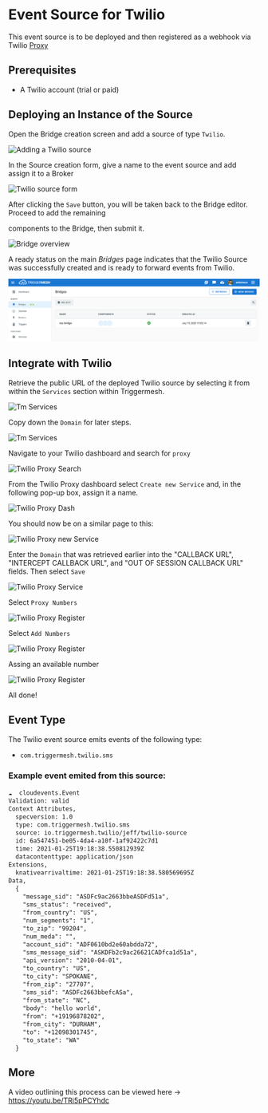 # Event Source for Twilio
This event source is to be deployed and then registered as a webhook via Twilio [Proxy][proxy]
## Prerequisites
* A Twilio account (trial or paid)
## Deploying an Instance of the Source

Open the Bridge creation screen and add a source of type `Twilio`.

![Adding a Twilio source](https://github.com/triggermesh/docs/blob/twiliosource/docs/images/twilio-source/create-bridge-1.png)

In the Source creation form, give a name to the event source and add assign it to a Broker

![Twilio source form](https://github.com/triggermesh/docs/blob/twiliosource/docs/images/twilio-source/create-bridge-2.png)

After clicking the `Save` button, you will be taken back to the Bridge editor. Proceed to add the remaining

components to the Bridge, then submit it.

![Bridge overview](https://github.com/triggermesh/docs/blob/twiliosource/docs/images/twilio-source/create-bridge-3.png)

A ready status on the main _Bridges_ page indicates that the Twilio Source was successfully created and is ready to forward events from Twilio.

![Bridge status](../images/bridge-status-green.png)

## Integrate with Twilio

Retrieve the public URL of the deployed Twilio source by selecting it from within the `Services` section within Triggermesh.

![Tm Services](https://github.com/triggermesh/docs/blob/twiliosource/docs/images/twilio-source/integrate-4.png)

Copy down the `Domain` for later steps.

![Tm Services](https://github.com/triggermesh/docs/blob/twiliosource/docs/images/twilio-source/integrate-5.png)

Navigate to your Twilio dashboard and search for `proxy`

![Twilio Proxy Search](https://github.com/triggermesh/docs/blob/twiliosource/docs/images/twilio-source/integrate-1.png)

From the Twilio Proxy dashboard select `Create new Service` and, in the following pop-up box, assign it a name.

![Twilio Proxy Dash](https://github.com/triggermesh/docs/blob/twiliosource/docs/images/twilio-source/integrate-2.png)

You should now be on a similar page to this:

![Twilio Proxy new Service](https://github.com/triggermesh/docs/blob/twiliosource/docs/images/twilio-source/integrate-3.png)

Enter the `Domain` that was retrieved earlier into the  "CALLBACK URL", "INTERCEPT CALLBACK URL", and "OUT OF SESSION CALLBACK URL" fields. Then 
select `Save`

![Twilio Proxy Service](https://github.com/triggermesh/docs/blob/twiliosource/docs/images/twilio-source/integrate-6.png)

Select `Proxy Numbers`

![Twilio Proxy Register](https://github.com/triggermesh/docs/blob/twiliosource/docs/images/twilio-source/integrate-7.png)

Select `Add Numbers`

![Twilio Proxy Register](https://github.com/triggermesh/docs/blob/twiliosource/docs/images/twilio-source/integrate-8.png)

Assing an available number

![Twilio Proxy Register](https://github.com/triggermesh/docs/blob/twiliosource/docs/images/twilio-source/integrate-9.png)

All done!

## Event Type

The Twilio event source emits events of the following type:

* `com.triggermesh.twilio.sms`

### Example event emited from this source: 

```
☁️  cloudevents.Event
Validation: valid
Context Attributes,
  specversion: 1.0
  type: com.triggermesh.twilio.sms
  source: io.triggermesh.twilio/jeff/twilio-source
  id: 6a547451-be05-4da4-a10f-1af92422c7d1
  time: 2021-01-25T19:18:38.550812939Z
  datacontenttype: application/json
Extensions,
  knativearrivaltime: 2021-01-25T19:18:38.580569695Z
Data,
  {
    "message_sid": "ASDFc9ac2663bbeASDFd51a",
    "sms_status": "received",
    "from_country": "US",
    "num_segments": "1",
    "to_zip": "99204",
    "num_meda": "",
    "account_sid": "ADF0610bd2e60abdda72",
    "sms_message_sid": "ASKDFb2c9ac26621CADfca1d51a",
    "api_version": "2010-04-01",
    "to_country": "US",
    "to_city": "SPOKANE",
    "from_zip": "27707",
    "sms_sid": "ASDFc2663bbefcASa",
    "from_state": "NC",
    "body": "hello world",
    "from": "+19196878202",
    "from_city": "DURHAM",
    "to": "+12098301745",
    "to_state": "WA"
  }
```
## More
A video outlining this process can be viewed here -> https://youtu.be/TRi5pPCYhdc

[tm-secret]: ../guides/secrets.md

[proxy]: https://www.twilio.com/docs/proxy
